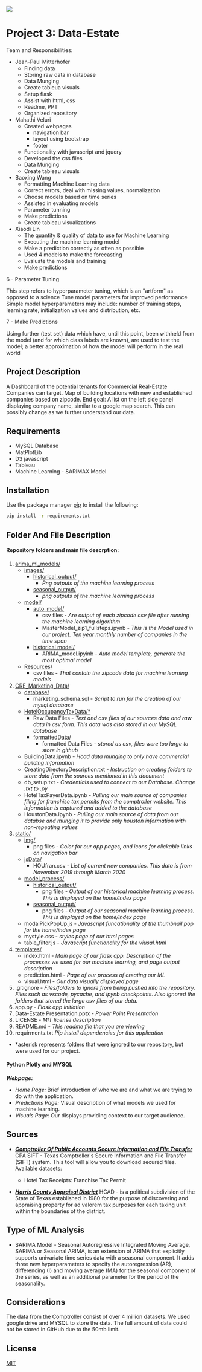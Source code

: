 
![](https://www.xendoo.com/wp-content/uploads/2019/02/Benefits-Owning-Your-Small-Business-Property-Blog-795x500.jpg)

# Project 3: Data-Estate

Team and Responsibilities:
* Jean-Paul Mitterhofer
    * Finding data
    * Storing raw data in database
    * Data Munging
    * Create tableua visuals 
    * Setup flask
    * Assist with html, css
    * Readme, PPT
    * Organized repository
* Mahathi Veluri
    * Created webpages
        * navigation bar
        * layout using bootstrap 
        * footer
    * Functionality with javascript and jquery
    * Developed the css files
    * Data Munging
    * Create tableau visuals
* Baoxing Wang
    * Formatting Machine Learning data
    * Correct errors, deal with missing values, normalization
    * Choose models based on time series
    * Assisted in evaluating models
    * Parameter tunning
    * Make predictions
    * Create tableau visualizations
* Xiaodi Lin
    * The quantity & quality of data to use for Machine Learning
    * Executing the machine learning model
    * Make a prediction correctly as often as possible
    * Used 4 models to make the forecasting
    * Evaluate the models and training
    * Make predictions




 

 
6 - Parameter Tuning

This step refers to hyperparameter tuning, which is an "artform" as opposed to a science
Tune model parameters for improved performance
Simple model hyperparameters may include: number of training steps, learning rate, initialization values and distribution, etc.
 
7 - Make Predictions

Using further (test set) data which have, until this point, been withheld from the model (and for which class labels are known), are used to test the model; a better approximation of how the model will perform in the real world

## Project Description

A Dashboard of the potential tenants for Commercial Real-Estate Companies can target. Map of building locations with new and established companies based on zipcode. End goal: A list on the left side panel displaying company name, similar to a google map search. This can possibly change as we further understand our data.

## 


 ## Requirements
* MySQL Database
* MatPlotLib
* D3 javascript
* Tableau
* Machine Learning - SARIMAX Model
## Installation

Use the package manager [pip](https://pip.pypa.io/en/stable/) to install the following:

```bash
pip install -r requirements.txt
```

## Folder And File Description

#### Repository folders and main file descrption:
1. [arima_ml_models/](https://github.com/jmitterh/Project_3_Potential_Marketing/tree/master/arima_ml_models)
    * [images/](https://github.com/jmitterh/Project_3_Potential_Marketing/tree/master/arima_ml_models/images)
        * [historical_output/](https://github.com/jmitterh/Project_3_Potential_Marketing/tree/master/arima_ml_models/images/historical_output)
            * *Png outputs of the machine learning process*
        * [seasonal_output/](https://github.com/jmitterh/Project_3_Potential_Marketing/tree/master/arima_ml_models/images/seasonal_output)
            * *png outputs of the machine learning process*
    * [model/](https://github.com/jmitterh/Project_3_Potential_Marketing/tree/master/arima_ml_models/models)
        * [auto_model/](https://github.com/jmitterh/Project_3_Potential_Marketing/tree/master/arima_ml_models/models/auto_model)
            * csv files - *Are output of each zipcode csv file after running the machine learning algorithm*
            * MasterModel_zip1_fullsteps.ipynb - *This is the Model used in our project. Ten year monthly number of companies in the time span*
        * [historical model/](https://github.com/jmitterh/Project_3_Potential_Marketing/tree/master/arima_ml_models/models/historical_model)
            * ARIMA_model.ipyinb - *Auto model template, generate the most optimal model*
    * [Resources/](https://github.com/jmitterh/Project_3_Potential_Marketing/tree/master/arima_ml_models/Resources)
        * csv files  - *That contain the zipcode data for machine learning models*
2. [CRE_Marketing_Data/](https://github.com/jmitterh/Project_3_Potential_Marketing/tree/master/CRE_Marketing_Data)
    * [database/](https://github.com/jmitterh/Project_3_Potential_Marketing/tree/master/CRE_Marketing_Data/database)
        * marketing_schema.sql - *Script to run for the creation of our mysql database*
    * [HotelOccupancyTaxData/*](https://drive.google.com/drive/folders/1KxHymw6Mu5s5kwpUOvlGX1K-E2O_GOQQ?usp=sharing)
        * Raw Data Files - *Text and csv files of our sources data and raw data in csv form. This data was also stored in our MySQL database*
        * [formattedData/](https://drive.google.com/drive/folders/1KxHymw6Mu5s5kwpUOvlGX1K-E2O_GOQQ?usp=sharing)
            * formatted Data Files - *stored as csv, files were too large to store in github*
    * BuildingData.ipynb - *Hcad data munging to only have commercial building information*
    * CreatingDirectoryDescription.txt - *Instruction on creating folders to store data from the sources mentioned in this document*
    * db_setup.txt - *Credentials used to connect to our Database. Change .txt to .py*
    * HotelTaxPayerData.ipynb - *Pulling our main source of companies filing for franchise tax permits from the comptroller website. This information is captured and added to the database*
    * HoustonData.ipynb - *Pulling our main source of data from our databse and munging it to provide only houston information with non-repeating values*
3. [static/](https://github.com/jmitterh/Project_3_Potential_Marketing/tree/master/static)
    * [img/](https://github.com/jmitterh/Project_3_Potential_Marketing/tree/master/static/img)
        * png files - *Color for our app pages, and icons for clickable links on navigation bar*
    * [jsData/](https://github.com/jmitterh/Project_3_Potential_Marketing/tree/master/static/jsData)
        * HOUfran.csv - *List of current new companies. This data is from November 2019 through March 2020*
    * [model_process/](https://github.com/jmitterh/Project_3_Potential_Marketing/tree/master/static/model_process)
        * [historical_output/](https://github.com/jmitterh/Project_3_Potential_Marketing/tree/master/static/model_process/historical_output)
            * png files - *Output of our historical machine learning process. This is displayed on the home/index page*
        * [seasonal_output/](https://github.com/jmitterh/Project_3_Potential_Marketing/tree/master/static/model_process/seasonal_output)
            * png files - *Output of our seasonal machine learning process. This is displayed on the home/index page*
    * modalPickPopUp.js - *Javascript funcationality of the thumbnail pop for the home/index page*
    * mystyle.css - *styles page of our html pages*
    * table_filter.js - *Javascript functionality for the viusal.html*
4. [templates/](https://github.com/jmitterh/Project_3_Potential_Marketing/tree/master/templates)
    * index.html - *Main page of our flask app. Description of the processes we used for our machine learning, and page output description*
    * prediction.html - *Page of our process of creating our ML*
    * visual.html - *Our data visually displayed page*
5. .gitignore - *Files/folders to ignore from being pushed into the repository. Files such as vscode, pycache, and ipynb checkpoints. Also ignored the folders that stored the large csv files of our data.*
6. app.py - *Flask app initiation*
7. Data-Estate Presentation.pptx - *Power Point Presentation*
8. LICENSE - *MIT license description*
9. README.md - *This readme file that you are viewing*
10. requirments.txt *Pip install dependencies for this application*

*  *asterisk represents folders that were ignored to our repository, but were used for our project.



#### Python Plotly and MYSQL
***Webpage:***
* *Home Page:* Brief introduction of who we are and what we are trying to do with the application.
* *Predictions Page:* Visual description of what models we used for machine learning.
* *Visuals Page:* Our displays providing context to our target audience. 


## Sources
* [***Comptroller Of Public Accounts Secure Information and File Transfer***](https://comptroller.texas.gov/about/policies/open-records/)
 CPA SIFT - Texas Comptroller's Secure Information and File Transfer (SIFT) system. This tool will allow you to download secured files.
 Available datasets: 

    * Hotel Tax Receipts: Franchise Tax Permit


* [***Harris County Appraisal District***](https://hcad.org/)
 HCAD - is a political subdivision of the State of Texas established in 1980 for the purpose of discovering and appraising property for ad valorem tax purposes for each taxing unit within the boundaries of the district.


## Type of ML Analysis
* SARIMA Model - Seasonal Autoregressive Integrated Moving Average, SARIMA or Seasonal ARIMA, is an extension of ARIMA that explicitly supports univariate time series data with a seasonal component.
It adds three new hyperparameters to specify the autoregression (AR), differencing (I) and moving average (MA) for the seasonal component of the series, as well as an additional parameter for the period of the seasonality.



## Considerations
The data from the Comptroller consist of over 4 million datasets. We used google drive and MYSQL to store the data. The full amount of data could not be stored in GitHub due to the 50mb limit.


## License
[MIT](https://choosealicense.com/licenses/mit/)